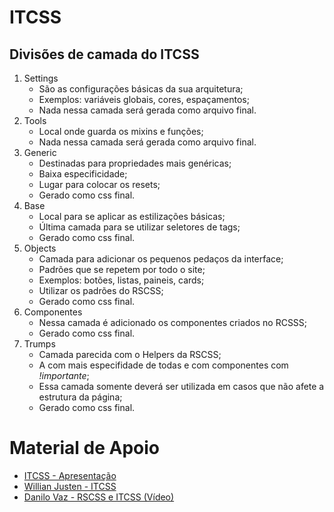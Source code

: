 # ITCSS

## Divisões de camada do ITCSS

1. Settings
   - São as configurações básicas da sua arquitetura;
   - Exemplos: variáveis globais, cores, espaçamentos;
   - Nada nessa camada será gerada como arquivo final.
2. Tools
   - Local onde guarda os mixins e funções;
   - Nada nessa camada será gerada como arquivo final.
3. Generic
   - Destinadas para propriedades mais genéricas;
   - Baixa especificidade;
   - Lugar para colocar os resets;
   - Gerado como css final.
4. Base
   - Local para se aplicar as estilizações básicas;
   - Última camada para se utilizar seletores de tags;
   - Gerado como css final.
5. Objects
   - Camada para adicionar os pequenos pedaços da interface;
   - Padrões que se repetem por todo o site;
   - Exemplos: botões, listas, paineis, cards;
   - Utilizar os padrões do RSCSS;
   - Gerado como css final.
6. Componentes
   - Nessa camada é adicionado os componentes criados no RCSSS;
   - Gerado como css final.
7. Trumps
   - Camada parecida com o Helpers da RSCSS;
   - A com mais especifidade de todas e com componentes com *!importante*;
   - Essa camada somente deverá ser utilizada em casos que não afete a estrutura da página;
   - Gerado como css final.  

# Material de Apoio

- [ITCSS - Apresentação](https://speakerdeck.com/dafed/managing-css-projects-with-itcss)
- [Willian Justen - ITCSS](https://willianjusten.com.br/organizando-seu-css-com-itcss/)
- [Danilo Vaz - RSCSS e ITCSS (Vídeo)](https://www.youtube.com/watch?v=xK5IrnlulaA)
